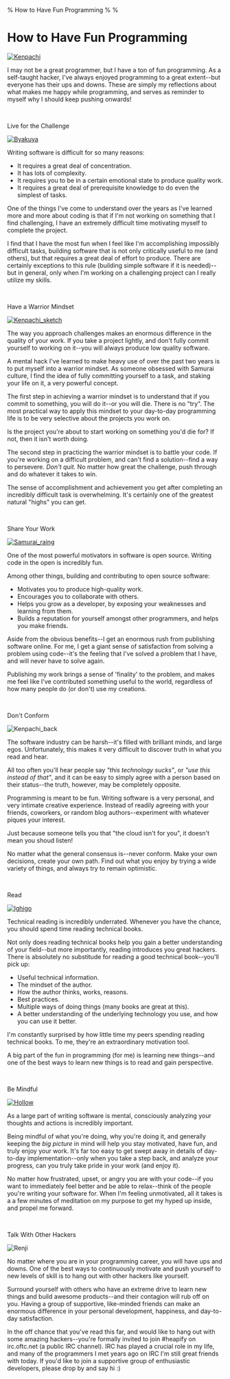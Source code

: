 % How to Have Fun Programming
%
%

How to Have Fun Programming
===========================

[![Kenpachi](http://getfile1.posterous.com/getfile/files.posterous.com/temp-2012-06-01/qrdlEfnsiyAtfHneivghFudgxnjtmupIhbuyEaaHekvGgCwuBFDFntjyqunn/kenpachi.jpg.scaled696.jpg)](./images/135344160-0-kenpachi.jpg.scaled1000.jpg)

I may not be a great programmer, but I have a ton of fun programming. As
a self-taught hacker, I've always enjoyed programming to a great
extent--but everyone has their ups and downs. These are simply my
reflections about what makes me happy while programming, and serves as
reminder to myself why I should keep pushing onwards!

 

Live for the Challenge

[![Byakuya](http://getfile4.posterous.com/getfile/files.posterous.com/temp-2012-06-02/senagDwbrpzuamkffCabanHlrHyyzxiwBtocrfIxvmykEBmtijFaHHbxxFnh/byakuya.png.scaled696.png)](./images/135344160-3-byakuya.png.scaled1000.png)

Writing software is difficult for so many reasons:

-   It requires a great deal of concentration.
-   It has lots of complexity.
-   It requires you to be in a certain emotional state to produce
    quality work.
-   It requires a great deal of prerequisite knowledge to do even the
    simplest of tasks.

One of the things I've come to understand over the years as I've learned
more and more about coding is that if I'm not working on something that
I find challenging, I have an extremely difficult time motivating myself
to complete the project.

I find that I have the most fun when I feel like I'm accomplishing
impossibly difficult tasks, building software that is not only
critically useful to me (and others), but that requires a great deal of
effort to produce. There are certainly exceptions to this rule (building
simple software if it is needed)--but in general, only when I'm working
on a challenging project can I really utilize my skills.

 

Have a Warrior Mindset

[![Kenpachi\_sketch](http://getfile3.posterous.com/getfile/files.posterous.com/temp-2012-06-01/hhxJbgmipdaxrhmHHdlvuvbdnbzGjqqHfCblmrrmbrAjhvzqHvqlkctyupaD/kenpachi_sketch.jpg.scaled696.jpg)](./images/135344160-1-kenpachi_sketch.jpg.scaled1000.jpg)

The way you approach challenges makes an enormous difference in the
quality of your work. If you take a project lightly, and don't fully
commit yourself to working on it--you will always produce low quality
software.

A mental hack I've learned to make heavy use of over the past two years
is to put myself into a warrior mindset. As someone obsessed with
Samurai culture, I find the idea of fully committing yourself to a task,
and staking your life on it, a very powerful concept.

The first step in achieving a warrior mindset is to understand that if
you commit to something, you will do it--or you will die. There is no
"try". The most practical way to apply this mindset to your day-to-day
programming life is to be very selective about the projects you work on.

Is the project you're about to start working on something you'd die for?
If not, then it isn't worth doing.

The second step in practicing the warrior mindset is to battle your
code. If you're working on a difficult problem, and can't find a
solution--find a way to persevere. *Don't quit.* No matter how great the
challenge, push through and do whatever it takes to win.

The sense of accomplishment and achievement you get after completing an
incredibly difficult task is overwhelming. It's certainly one of the
greatest natural "highs" you can get.

 

Share Your Work

[![Samurai\_raing](http://getfile6.posterous.com/getfile/files.posterous.com/temp-2012-06-02/ccdjzxkrzegzeHowbAGJveArIzFIodbFppxmwjHIgqlxffxxGdchskovwFhv/samurai_raing.jpg.scaled696.jpg)](./images/135344160-2-samurai_raing.jpg.scaled1000.jpg)

One of the most powerful motivators in software is open source. Writing
code in the open is incredibly fun.

Among other things, building and contributing to open source software:

-   Motivates you to produce high-quality work.
-   Encourages you to collaborate with others.
-   Helps you grow as a developer, by exposing your weaknesses and
    learning from them.
-   Builds a reputation for yourself amongst other programmers, and
    helps you make friends.

Aside from the obvious benefits--I get an enormous rush from publishing
software online. For me, I get a giant sense of satisfaction from
solving a problem using code--it's the feeling that I've solved a
problem that I have, and will never have to solve again.

Publishing my work brings a sense of 'finality' to the problem, and
makes me feel like I've contributed something useful to the world,
regardless of how many people do (or don't) use my creations.

 

Don't Conform

![Kenpachi\_back](http://getfile4.posterous.com/getfile/files.posterous.com/temp-2012-06-02/cwuFhkEekloiAyzumabitFbimeymEaemaCJuGJqkbBsxwsvjAeDpvngJncwG/kenpachi_back.jpg.scaled696.jpg)

The software industry can be harsh--it's filled with brilliant minds,
and large egos. Unfortunately, this makes it very difficult to discover
truth in what you read and hear.

All too often you'll hear people say *"this technology sucks"*, or *"use
this instead of that"*, and it can be easy to simply agree with a person
based on their status--the truth, however, may be completely opposite.

Programming is meant to be fun. Writing software is a very personal, and
very intimate creative experience. Instead of readily agreeing with your
friends, coworkers, or random blog authors--experiment with whatever
piques your interest.

Just because someone tells you that "the cloud isn't for you", it
doesn't mean you shoud listen!

No matter what the general consensus is--never conform. Make your own
decisions, create your own path. Find out what you enjoy by trying a
wide variety of things, and always try to remain optimistic.

 

Read

[![Ighigo](http://getfile2.posterous.com/getfile/files.posterous.com/temp-2012-06-02/nccfkorzqsrFFCslBrkjttAqBaxacgbcEwBjinybsGgbGnqFxqyFpbBdbuff/ighigo.jpg.scaled696.jpg)](./images/135344160-5-ighigo.jpg.scaled1000.jpg)

Technical reading is incredibly underrated. Whenever you have the
chance, you should spend time reading technical books.

Not only does reading technical books help you gain a better
understanding of your field--but more importantly, reading introduces
you great hackers. There is absolutely no substitude for reading a good
technical book--you'll pick up:

-   Useful technical information.
-   The mindset of the author.
-   How the author thinks, works, reasons.
-   Best practices.
-   Multiple ways of doing things (many books are great at this).
-   A better understanding of the underlying technology you use, and how
    you can use it better.

I'm constantly surprised by how little time my peers spending reading
technical books. To me, they're an extraordinary motivation tool.

A big part of the fun in programming (for me) is learning new
things--and one of the best ways to learn new things is to read and gain
perspective.

 

Be Mindful

[![Hollow](http://getfile7.posterous.com/getfile/files.posterous.com/temp-2012-06-02/shnBmzrmpnEjdCsIdsomjcofglHbBwChzHfDopzGdnsBmwBdnbBidCaDyvcG/hollow.jpg.scaled696.jpg)](./images/135344160-6-hollow.jpg.scaled1000.jpg)

As a large part of writing software is mental, consciously analyzing
your thoughts and actions is incredibly important.

Being mindful of what you're doing, why you're doing it, and generally
keeping the *big picture* in mind will help you stay motivated, have
fun, and truly enjoy your work. It's far too easy to get swept away in
details of day-to-day implementation--only when you take a step back,
and analyze your progress, can you truly take pride in your work (and
enjoy it).

No matter how frustrated, upset, or angry you are with your code--if you
want to immediately feel better and be able to relax--think of the
people you're writing your software for. When I'm feeling unmotivated,
all it takes is a a few minutes of meditation on my purpose to get my
hyped up inside, and propel me forward.

 

Talk With Other Hackers

![Renji](http://getfile9.posterous.com/getfile/files.posterous.com/temp-2012-06-02/DdGsslaIjCmBGdFlmvrzzEHBbHAvDxynseqxeICiIaagFrHmFsgCsFFpFcEF/renji.jpg.scaled696.jpg)

No matter where you are in your programming career, you will have ups
and downs. One of the best ways to continuously motivate and push
yourself to new levels of skill is to hang out with other hackers like
yourself.

Surround yourself with others who have an extreme drive to learn new
things and build awesome products--and their contagion will rub off on
you. Having a group of supportive, like-minded friends can make an
enormous difference in your personal development, happiness, and
day-to-day satisfaction.

In the off chance that you've read this far, and would like to hang out
with some amazing hackers--you're formally invited to join \#heapify on
irc.oftc.net (a public IRC channel). IRC has played a crucial role in my
life, and many of the programmers I met years ago on IRC I'm still great
friends with today. If you'd like to join a supportive group of
enthusiastic developers, please drop by and say hi :)
